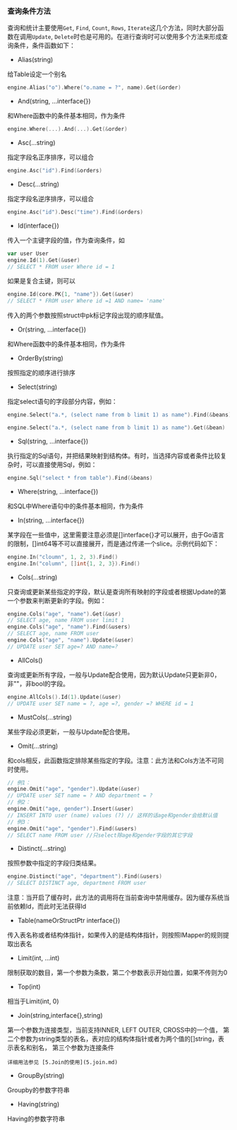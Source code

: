 ### 查询条件方法

查询和统计主要使用`Get`, `Find`, `Count`, `Rows`, `Iterate`这几个方法，同时大部分函数在调用`Update`, `Delete`时也是可用的。在进行查询时可以使用多个方法来形成查询条件，条件函数如下：

* Alias(string)

给Table设定一个别名

```Go
engine.Alias("o").Where("o.name = ?", name).Get(&order)
```

* And(string, …interface{})

和Where函数中的条件基本相同，作为条件

```Go
engine.Where(...).And(...).Get(&order)
```

* Asc(…string)

指定字段名正序排序，可以组合

```Go
engine.Asc("id").Find(&orders)
```

* Desc(…string)

指定字段名逆序排序，可以组合

```Go
engine.Asc("id").Desc("time").Find(&orders)
```

* Id(interface{})

传入一个主键字段的值，作为查询条件，如

```Go
var user User
engine.Id(1).Get(&user)
// SELECT * FROM user Where id = 1
```

如果是复合主键，则可以

```Go
engine.Id(core.PK{1, "name"}).Get(&user)
// SELECT * FROM user Where id =1 AND name= 'name'
```

传入的两个参数按照struct中pk标记字段出现的顺序赋值。

* Or(string, …interface{})

和Where函数中的条件基本相同，作为条件

* OrderBy(string)

按照指定的顺序进行排序

* Select(string)

指定select语句的字段部分内容，例如：

```Go
engine.Select("a.*, (select name from b limit 1) as name").Find(&beans)

engine.Select("a.*, (select name from b limit 1) as name").Get(&bean)
```

* Sql(string, …interface{})

执行指定的Sql语句，并把结果映射到结构体。有时，当选择内容或者条件比较复杂时，可以直接使用Sql，例如：

```Go
engine.Sql("select * from table").Find(&beans)
```

* Where(string, …interface{})

和SQL中Where语句中的条件基本相同，作为条件

* In(string, …interface{})

某字段在一些值中，这里需要注意必须是[]interface{}才可以展开，由于Go语言的限制，[]int64等不可以直接展开，而是通过传递一个slice。示例代码如下：

```Go
engine.In("cloumn", 1, 2, 3).Find()
engine.In("column", []int{1, 2, 3}).Find()
```

* Cols(…string)

只查询或更新某些指定的字段，默认是查询所有映射的字段或者根据Update的第一个参数来判断更新的字段。例如：

```Go
engine.Cols("age", "name").Get(&usr)
// SELECT age, name FROM user limit 1
engine.Cols("age", "name").Find(&users)
// SELECT age, name FROM user
engine.Cols("age", "name").Update(&user)
// UPDATE user SET age=? AND name=?
```

* AllCols()

查询或更新所有字段，一般与Update配合使用，因为默认Update只更新非0，非""，非bool的字段。

```Go
engine.AllCols().Id(1).Update(&user)
// UPDATE user SET name = ?, age =?, gender =? WHERE id = 1
```

* MustCols(…string)

某些字段必须更新，一般与Update配合使用。

* Omit(...string)

和cols相反，此函数指定排除某些指定的字段。注意：此方法和Cols方法不可同时使用。

```Go
// 例1：
engine.Omit("age", "gender").Update(&user)
// UPDATE user SET name = ? AND department = ?
// 例2：
engine.Omit("age, gender").Insert(&user)
// INSERT INTO user (name) values (?) // 这样的话age和gender会给默认值
// 例3：
engine.Omit("age", "gender").Find(&users)
// SELECT name FROM user //只select除age和gender字段的其它字段
```

* Distinct(…string)

按照参数中指定的字段归类结果。

```Go
engine.Distinct("age", "department").Find(&users)
// SELECT DISTINCT age, department FROM user
```

注意：当开启了缓存时，此方法的调用将在当前查询中禁用缓存。因为缓存系统当前依赖Id，而此时无法获得Id

* Table(nameOrStructPtr interface{})

传入表名称或者结构体指针，如果传入的是结构体指针，则按照IMapper的规则提取出表名

* Limit(int, …int)

限制获取的数目，第一个参数为条数，第二个参数表示开始位置，如果不传则为0

* Top(int)

相当于Limit(int, 0)

* Join(string,interface{},string)

第一个参数为连接类型，当前支持INNER, LEFT OUTER, CROSS中的一个值，
第二个参数为string类型的表名，表对应的结构体指针或者为两个值的[]string，表示表名和别名，
第三个参数为连接条件

    详细用法参见 [5.Join的使用](5.join.md)

* GroupBy(string)

Groupby的参数字符串

* Having(string)

Having的参数字符串
